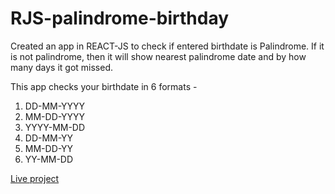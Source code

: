 # RJS-palindrome-birthday

Created an app in REACT-JS to check if entered birthdate is Palindrome. If it is not palindrome, then it will show nearest palindrome date and by how many days it got missed.

This app checks your birthdate in 6 formats -

1. DD-MM-YYYY
2. MM-DD-YYYY
3. YYYY-MM-DD
4. DD-MM-YY
5. MM-DD-YY
6. YY-MM-DD

[Live project](https://wvm7m.csb.app/)
